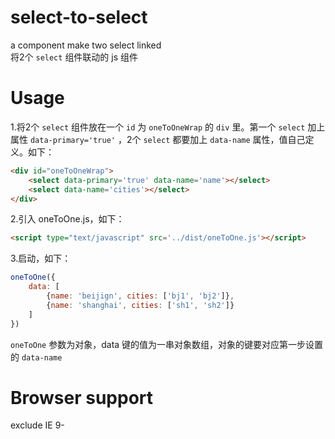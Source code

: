 # select-to-select
a component make two select linked  
将2个 `select` 组件联动的 js 组件

# Usage
1.将2个 `select` 组件放在一个 `id` 为 `oneToOneWrap` 的 `div` 里。第一个 `select` 加上属性 `data-primary='true'` ，2个 `select` 都要加上 `data-name` 属性，值自己定义。如下：
```html
<div id="oneToOneWrap">
    <select data-primary='true' data-name='name'></select>
    <select data-name='cities'></select>
</div>
````

2.引入 oneToOne.js，如下：
```html
<script type="text/javascript" src='../dist/oneToOne.js'></script>
````

3.启动，如下：
```js
oneToOne({
    data: [
        {name: 'beijign', cities: ['bj1', 'bj2']}, 
        {name: 'shanghai', cities: ['sh1', 'sh2']}
    ]
})
````
`oneToOne` 参数为对象，data 键的值为一串对象数组，对象的键要对应第一步设置的 `data-name`  

# Browser support
exclude IE 9-
